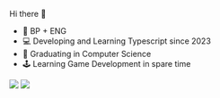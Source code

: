 Hi there 👋

<ul>
  <li> 🎴 BP + ENG </li>
  <li> 💻 Developing and Learning Typescript since 2023 </li>
  <li> 👻 Graduating in Computer Science </li>
  <li> 🕹️ Learning Game Development in spare time </li>
</ul>

<div>
  <img src="https://github-readme-stats.vercel.app/api?username=YuriLFS&hide=icon" />
  <img src="https://github-readme-stats.vercel.app/api/top-langs/?username=YuriLFS" />
</div>
